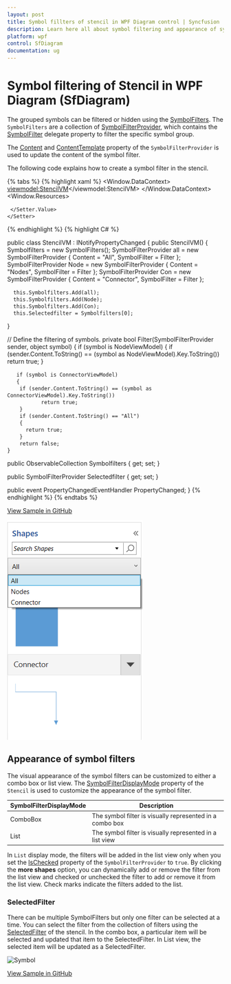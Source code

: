 ```yaml
---
layout: post
title: Symbol fillters of stencil in WPF Diagram control | Syncfusion
description: Learn here all about symbol filtering and appearance of symbol filtering support of stencil in Syncfusion WPF Diagram (SfDiagram).
platform: wpf
control: SfDiagram
documentation: ug
---
```


# Symbol filtering of Stencil in WPF Diagram (SfDiagram)

The grouped symbols can be filtered or hidden using the [SymbolFilters](https://help.syncfusion.com/cr/wpf/Syncfusion.UI.Xaml.Diagram.Stencil.Stencil.html#Syncfusion_UI_Xaml_Diagram_Stencil_Stencil_SymbolFilters). The `SymbolFilters` are a collection of [SymbolFilterProvider](https://help.syncfusion.com/cr/wpf/Syncfusion.UI.Xaml.Diagram.Stencil.SymbolFilterProvider.html), which contains the [SymbolFilter](https://help.syncfusion.com/cr/wpf/Syncfusion.UI.Xaml.Diagram.Stencil.SymbolFilterProvider.html#Syncfusion_UI_Xaml_Diagram_Stencil_SymbolFilterProvider_SymbolFilter) delegate property to filter the specific symbol group.

The [Content](https://help.syncfusion.com/cr/wpf/Syncfusion.UI.Xaml.Diagram.Stencil.SymbolFilterProvider.html#Syncfusion_UI_Xaml_Diagram_Stencil_SymbolFilterProvider_Content) and [ContentTemplate](https://help.syncfusion.com/cr/wpf/Syncfusion.UI.Xaml.Diagram.Stencil.SymbolFilterProvider.html#Syncfusion_UI_Xaml_Diagram_Stencil_SymbolFilterProvider_ContentTemplate) property of the `SymbolFilterProvider` is used to update the content of the symbol filter.

The following code explains how to create a symbol filter in the stencil.

{% tabs %}
{% highlight xaml %}
<Window.DataContext>
   <viewmodel:StencilVM></viewmodel:StencilVM>
</Window.DataContext>
<Window.Resources>
<DataTemplate x:Key="TitleTemplate">
   <TextBlock x:Name="HeaderText" Text="{Binding}" FontSize="15" FontWeight="SemiBold"  Foreground="#2b579a" >
   </TextBlock>
</DataTemplate>
<!--Style for Node-->
<Style TargetType="{x:Type syncfusion:Node}">
    <Setter Property="ShapeStyle">
     <Setter.Value>
       <Style  TargetType="Path">
         <Setter Property="Fill" Value="#FF5B9BD5"/>
         <Setter Property="Stroke" Value="#FFEDF1F6"/>
         <Setter Property="StrokeThickness" Value="1"/>
         <Setter Property="Stretch" Value="Fill"/>
       </Style>
     </Setter.Value>
    </Setter>
</Style>
<!--Style for Connector-->
<Style TargetType="{x:Type syncfusion:Connector}">
   <Setter Property="ConnectorGeometryStyle">
    <Setter.Value>
      <Style TargetType="Path">
        <Setter Property="Stroke" Value="#FF5B9BD5"></Setter>
        <Setter Property="StrokeThickness" Value="1"></Setter>
      </Style>
    </Setter.Value>
   </Setter>
   <Setter Property="TargetDecoratorStyle">
    <Setter.Value>
      <Style TargetType="Path">
        <Setter Property="Fill" Value="#FF5B9BD5"></Setter>
        <Setter Property="StrokeThickness" Value="1"></Setter>
      </Style>
    </Setter.Value>
   </Setter>
</Style>
<!--Style for Symbol-->
<Style TargetType="stencil:Symbol">
  <Setter Property="Width" Value="100" />
  <Setter Property="Height" Value="100" />
  <Setter Property="BorderThickness" Value="1" />
  <Setter Property="Background" Value="Transparent" />
  <Setter Property="BorderBrush" Value="Transparent" />
  <Setter Property="Margin" Value="4"></Setter>
</Style>
<!--Style for Symbol Group-->
<Style TargetType="stencil:SymbolGroup">
  <Setter Property="FontFamily" Value="Regular"/>
  <Setter Property="Background" Value="#ffffff"/>
  <Setter Property="Foreground" Value="#222222"/>
  <Setter Property="FontSize" Value="14"/>
  <Setter Property="HeaderTemplate">
    <Setter.Value>
      <DataTemplate>
        <stencil:Header>
          <stencil:Header.Template>
            <ControlTemplate TargetType="stencil:Header">
              <Grid>
                <Border x:Name="header" Background="#f5f5f5" BorderBrush="#dfdfdf" BorderThickness="1">
                  <ContentPresenter Margin="10" Content="{Binding}"/>
                </Border>
               </Grid>
            </ControlTemplate>
          </stencil:Header.Template>
        </stencil:Header>
      </DataTemplate>
    </Setter.Value>
  </Setter>
</Style>
</Window.Resources>
<Grid>
  <Grid.ColumnDefinitions>
    <ColumnDefinition Width="2*"/>
    <ColumnDefinition Width="8*"/>
  </Grid.ColumnDefinitions>
  <!--Define the Stencil-->
   <stencil:Stencil Grid.Column="0" BorderThickness="1" BorderBrush="#dfdfdf" Title="Shapes" TitleTemplate="{StaticResource TitleTemplate}"  x:Name="stencil" ExpandMode="All" SymbolFilters="{Binding Symbolfilters}" SelectedFilter="{Binding Selectedfilter}">
     <!--Initialize the SymbolSource-->
     <stencil:Stencil.SymbolSource>
      <!--Initialize the SymbolCollection-->
      <local:SymbolCollection>
       <!--Define the DiagramElement-Node-->
        <syncfusion:NodeViewModel x:Name="node" UnitHeight="100" UnitWidth="100" OffsetX="100" OffsetY="100" Shape="{StaticResource Rectangle}" Key="Nodes">
          </syncfusion:NodeViewModel>
       <!--Define the DiagramElement- Connector-->
         <syncfusion:ConnectorViewModel SourcePoint="100,100" TargetPoint="200,200" Key="Connector">
          </syncfusion:ConnectorViewModel>
      </local:SymbolCollection>
      </stencil:Stencil.SymbolSource>
       <!--Initialize the SymbolGroup-->
       <stencil:Stencil.SymbolGroups>
        <stencil:SymbolGroups>
         <!--Map Symbols Using MappingName-->
         <stencil:SymbolGroupProvider MappingName="Key"></stencil:SymbolGroupProvider>
        </stencil:SymbolGroups>
       </stencil:Stencil.SymbolGroups>
     </stencil:Stencil>
</Grid>
{% endhighlight %}
{% highlight C# %}

public class StencilVM : INotifyPropertyChanged
{
   public StencilVM()
   {
     Symbolfilters = new SymbolFilters();
     SymbolFilterProvider all = new SymbolFilterProvider { Content = "All",  SymbolFilter = Filter };
     SymbolFilterProvider Node = new SymbolFilterProvider { Content = "Nodes", SymbolFilter = Filter };
     SymbolFilterProvider Con = new SymbolFilterProvider { Content = "Connector", SymbolFilter = Filter };

      this.Symbolfilters.Add(all);
      this.Symbolfilters.Add(Node);
      this.Symbolfilters.Add(Con);
      this.Selectedfilter = Symbolfilters[0];
   }

   // Define the filtering of symbols.
   private bool Filter(SymbolFilterProvider sender, object symbol)
   {
      if (symbol is NodeViewModel)
       {
         if (sender.Content.ToString() == (symbol as NodeViewModel).Key.ToString())
             return true;
       }

       if (symbol is ConnectorViewModel)
       {
        if (sender.Content.ToString() == (symbol as ConnectorViewModel).Key.ToString())
               return true;
        }
        if (sender.Content.ToString() == "All")
        {
          return true;
        }
        return false;
    }
   public ObservableCollection<SymbolFilterProvider> Symbolfilters { get; set; } 

   public SymbolFilterProvider Selectedfilter { get; set; }

   public event PropertyChangedEventHandler PropertyChanged;
}
{% endhighlight %}
{% endtabs %}

[View Sample in GitHub](https://github.com/SyncfusionExamples/WPF-Diagram-Examples/tree/master/Samples/Stencil/SymbolFilters-sample)

![SymbolFilter](Stencil_images/Stencil_img12.PNG)

## Appearance of symbol filters

The visual appearance of the symbol filters can be customized to either a combo box or list view. The [SymbolFilterDisplayMode](https://help.syncfusion.com/cr/wpf/Syncfusion.UI.Xaml.Diagram.Stencil.Stencil.html#Syncfusion_UI_Xaml_Diagram_Stencil_Stencil_SymbolFilterDisplayMode) property of the `Stencil` is used to customize the appearance of the symbol filter.

|SymbolFilterDisplayMode|Description|
|----------|-----------|
| ComboBox | The symbol filter is visually represented in a combo box |
| List | The symbol filter is visually represented in a list view |

In `List` display mode, the filters will be added in the list view only when you set the [IsChecked](https://help.syncfusion.com/cr/wpf/Syncfusion.UI.Xaml.Diagram.Stencil.SymbolFilterProvider.html#Syncfusion_UI_Xaml_Diagram_Stencil_SymbolFilterProvider_IsChecked) property of the `SymbolFilterProvider` to `true`. By clicking the **more shapes** option, you can dynamically add or remove the filter from the list view and checked or unchecked the filter to add or remove it from the list view. Check marks indicate the filters added to the list.

### SelectedFilter

There can be multiple SymbolFilters but only one filter can be selected at a time. You can select the filter from the collection of filters using the [SelectedFilter](https://help.syncfusion.com/cr/wpf/Syncfusion.UI.Xaml.Diagram.Stencil.Stencil.html#Syncfusion_UI_Xaml_Diagram_Stencil_Stencil_SelectedFilter) of the stencil. In the combo box, a particular item will be selected and updated that item to the SelectedFilter. In List view, the selected item will be updated as a SelectedFilter.

![Symbol](Stencil_images/StencilImprovement.GIF)

[View Sample in GitHub](https://github.com/SyncfusionExamples/WPF-Diagram-Examples/tree/master/Samples/Stencil/Stencil_ListView)